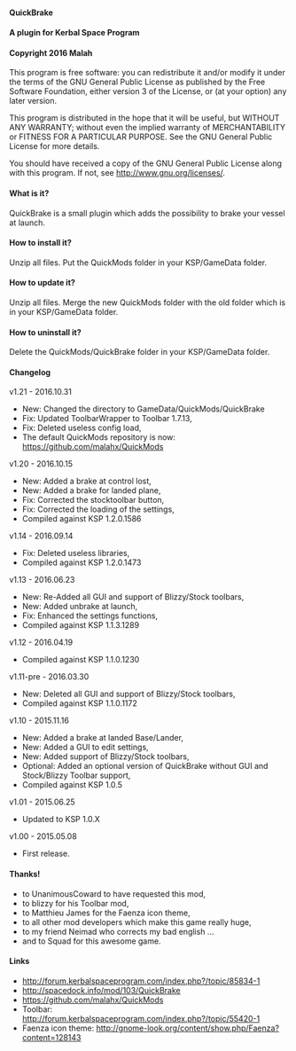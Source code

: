 ﻿#### QuickBrake
#### A plugin for Kerbal Space Program
#### Copyright 2016 Malah

This program is free software: you can redistribute it and/or modify
it under the terms of the GNU General Public License as published by
the Free Software Foundation, either version 3 of the License, or
(at your option) any later version.

This program is distributed in the hope that it will be useful,
but WITHOUT ANY WARRANTY; without even the implied warranty of
MERCHANTABILITY or FITNESS FOR A PARTICULAR PURPOSE.  See the
GNU General Public License for more details.

You should have received a copy of the GNU General Public License
along with this program.  If not, see <http://www.gnu.org/licenses/>. 


#### What is it?

QuickBrake is a small plugin which adds the possibility to brake your vessel at launch.

#### How to install it?

Unzip all files. Put the QuickMods folder in your KSP/GameData folder.

#### How to update it?

Unzip all files. Merge the new QuickMods folder with the old folder which is in your KSP/GameData folder.

#### How to uninstall it?

Delete the QuickMods/QuickBrake folder in your KSP/GameData folder.

#### Changelog

v1.21 - 2016.10.31
* New: Changed the directory to GameData/QuickMods/QuickBrake
* Fix: Updated ToolbarWrapper to Toolbar 1.7.13,
* Fix: Deleted useless config load,
* The default QuickMods repository is now: https://github.com/malahx/QuickMods

v1.20 - 2016.10.15
* New: Added a brake at control lost,
* New: Added a brake for landed plane,
* Fix: Corrected the stocktoolbar button,
* Fix: Corrected the loading of the settings,
* Compiled against KSP 1.2.0.1586

v1.14 - 2016.09.14
* Fix: Deleted useless libraries,
* Compiled against KSP 1.2.0.1473

v1.13 - 2016.06.23
* New: Re-Added all GUI and support of Blizzy/Stock toolbars,
* New: Added unbrake at launch,
* Fix: Enhanced the settings functions,
* Compiled against KSP 1.1.3.1289

v1.12 - 2016.04.19
* Compiled against KSP 1.1.0.1230

v1.11-pre - 2016.03.30
* New: Deleted all GUI and support of Blizzy/Stock toolbars,
* Compiled against KSP 1.1.0.1172

v1.10 - 2015.11.16
* New: Added a brake at landed Base/Lander,
* New: Added a GUI to edit settings,
* New: Added support of Blizzy/Stock toolbars,
* Optional: Added an optional version of QuickBrake without GUI and Stock/Blizzy Toolbar support,
* Compiled against KSP 1.0.5

v1.01 - 2015.06.25
* Updated to KSP 1.0.X

v1.00 - 2015.05.08
* First release.

#### Thanks!

* to UnanimousCoward to have requested this mod,
* to blizzy for his Toolbar mod,
* to Matthieu James for the Faenza icon theme,
* to all other mod developers which make this game really huge,
* to my friend Neimad who corrects my bad english ...
* and to Squad for this awesome game.

#### Links

* http://forum.kerbalspaceprogram.com/index.php?/topic/85834-1
* http://spacedock.info/mod/103/QuickBrake
* https://github.com/malahx/QuickMods
* Toolbar: http://forum.kerbalspaceprogram.com/index.php?/topic/55420-1
* Faenza icon theme: http://gnome-look.org/content/show.php/Faenza?content=128143
